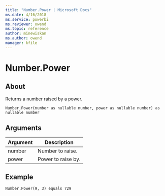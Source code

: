```yaml
---
title: "Number.Power | Microsoft Docs"
ms.date: 4/16/2018
ms.service: powerbi
ms.reviewer: owend
ms.topic: reference
author: minewiskan
ms.author: owend
manager: kfile
---
```

# Number.Power

  
## About  
Returns a number raised by a power.  
  
```  
Number.Power(number as nullable number, power as nullable number) as nullable number  
```  
  
## Arguments  
  
|Argument|Description|  
|------------|---------------|  
|number|Number to raise.|  
|power|Power to raise by.|  
  
## Example  
  
```  
Number.Power(9, 3) equals 729  
```  
